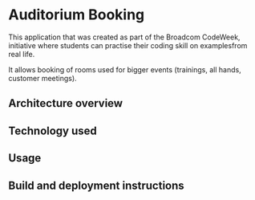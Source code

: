 # Auditorium Booking

This application that was created as part of the Broadcom CodeWeek, initiative where students can practise their coding skill on  examplesfrom real life.

It allows booking of rooms used for bigger events (trainings, all hands, customer meetings).

## Architecture overview

## Technology used

## Usage

## Build and deployment instructions

